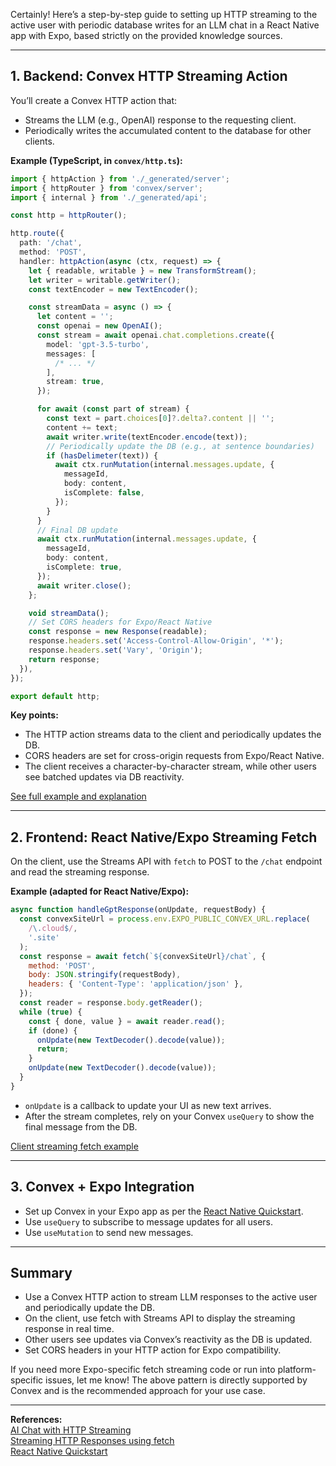 Certainly! Here’s a step-by-step guide to setting up HTTP streaming to the active user with periodic database writes for an LLM chat in a React Native app with Expo, based strictly on the provided knowledge sources.

---

## 1. **Backend: Convex HTTP Streaming Action**

You’ll create a Convex HTTP action that:

- Streams the LLM (e.g., OpenAI) response to the requesting client.
- Periodically writes the accumulated content to the database for other clients.

**Example (TypeScript, in `convex/http.ts`):**

```ts
import { httpAction } from './_generated/server';
import { httpRouter } from 'convex/server';
import { internal } from './_generated/api';

const http = httpRouter();

http.route({
  path: '/chat',
  method: 'POST',
  handler: httpAction(async (ctx, request) => {
    let { readable, writable } = new TransformStream();
    let writer = writable.getWriter();
    const textEncoder = new TextEncoder();

    const streamData = async () => {
      let content = '';
      const openai = new OpenAI();
      const stream = await openai.chat.completions.create({
        model: 'gpt-3.5-turbo',
        messages: [
          /* ... */
        ],
        stream: true,
      });

      for await (const part of stream) {
        const text = part.choices[0]?.delta?.content || '';
        content += text;
        await writer.write(textEncoder.encode(text));
        // Periodically update the DB (e.g., at sentence boundaries)
        if (hasDelimeter(text)) {
          await ctx.runMutation(internal.messages.update, {
            messageId,
            body: content,
            isComplete: false,
          });
        }
      }
      // Final DB update
      await ctx.runMutation(internal.messages.update, {
        messageId,
        body: content,
        isComplete: true,
      });
      await writer.close();
    };

    void streamData();
    // Set CORS headers for Expo/React Native
    const response = new Response(readable);
    response.headers.set('Access-Control-Allow-Origin', '*');
    response.headers.set('Vary', 'Origin');
    return response;
  }),
});

export default http;
```

**Key points:**

- The HTTP action streams data to the client and periodically updates the DB.
- CORS headers are set for cross-origin requests from Expo/React Native.
- The client receives a character-by-character stream, while other users see batched updates via DB reactivity.

[See full example and explanation](https://stack.convex.dev/ai-chat-with-http-streaming)

---

## 2. **Frontend: React Native/Expo Streaming Fetch**

On the client, use the Streams API with `fetch` to POST to the `/chat` endpoint and read the streaming response.

**Example (adapted for React Native/Expo):**

```js
async function handleGptResponse(onUpdate, requestBody) {
  const convexSiteUrl = process.env.EXPO_PUBLIC_CONVEX_URL.replace(
    /\.cloud$/,
    '.site'
  );
  const response = await fetch(`${convexSiteUrl}/chat`, {
    method: 'POST',
    body: JSON.stringify(requestBody),
    headers: { 'Content-Type': 'application/json' },
  });
  const reader = response.body.getReader();
  while (true) {
    const { done, value } = await reader.read();
    if (done) {
      onUpdate(new TextDecoder().decode(value));
      return;
    }
    onUpdate(new TextDecoder().decode(value));
  }
}
```

- `onUpdate` is a callback to update your UI as new text arrives.
- After the stream completes, rely on your Convex `useQuery` to show the final message from the DB.

[Client streaming fetch example](https://stack.convex.dev/ai-chat-with-http-streaming)

---

## 3. **Convex + Expo Integration**

- Set up Convex in your Expo app as per the [React Native Quickstart](https://docs.convex.dev/quickstart/react-native).
- Use `useQuery` to subscribe to message updates for all users.
- Use `useMutation` to send new messages.

---

## **Summary**

- Use a Convex HTTP action to stream LLM responses to the active user and periodically update the DB.
- On the client, use fetch with Streams API to display the streaming response in real time.
- Other users see updates via Convex’s reactivity as the DB is updated.
- Set CORS headers in your HTTP action for Expo compatibility.

If you need more Expo-specific fetch streaming code or run into platform-specific issues, let me know! The above pattern is directly supported by Convex and is the recommended approach for your use case.

---

**References:**  
[AI Chat with HTTP Streaming](https://stack.convex.dev/ai-chat-with-http-streaming)  
[Streaming HTTP Responses using fetch](https://stack.convex.dev/streaming-http-using-fetch)  
[React Native Quickstart](https://docs.convex.dev/quickstart/react-native)
